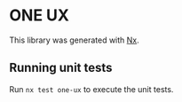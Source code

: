 # ONE UX

This library was generated with [Nx](https://nx.dev).

## Running unit tests

Run `nx test one-ux` to execute the unit tests.

